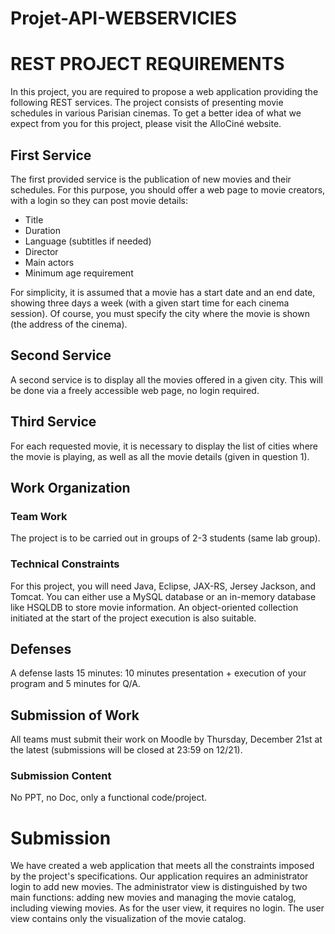 # Projet-API-WEBSERVICIES

# REST PROJECT REQUIREMENTS

In this project, you are required to propose a web application providing the following REST services. The project consists of presenting movie schedules in various Parisian cinemas. To get a better idea of what we expect from you for this project, please visit the AlloCiné website.

## First Service

The first provided service is the publication of new movies and their schedules. For this purpose, you should offer a web page to movie creators, with a login so they can post movie details:

- Title
- Duration
- Language (subtitles if needed)
- Director
- Main actors
- Minimum age requirement

For simplicity, it is assumed that a movie has a start date and an end date, showing three days a week (with a given start time for each cinema session). Of course, you must specify the city where the movie is shown (the address of the cinema).

## Second Service

A second service is to display all the movies offered in a given city. This will be done via a freely accessible web page, no login required.

## Third Service

For each requested movie, it is necessary to display the list of cities where the movie is playing, as well as all the movie details (given in question 1).

## Work Organization

### Team Work

The project is to be carried out in groups of 2-3 students (same lab group).

### Technical Constraints

For this project, you will need Java, Eclipse, JAX-RS, Jersey Jackson, and Tomcat. You can either use a MySQL database or an in-memory database like HSQLDB to store movie information. An object-oriented collection initiated at the start of the project execution is also suitable.

## Defenses

A defense lasts 15 minutes: 10 minutes presentation + execution of your program and 5 minutes for Q/A.

## Submission of Work

All teams must submit their work on Moodle by Thursday, December 21st at the latest (submissions will be closed at 23:59 on 12/21).

### Submission Content

No PPT, no Doc, only a functional code/project.

# Submission

We have created a web application that meets all the constraints imposed by the project's specifications. Our application requires an administrator login to add new movies. The administrator view is distinguished by two main functions: adding new movies and managing the movie catalog, including viewing movies. As for the user view, it requires no login. The user view contains only the visualization of the movie catalog.

